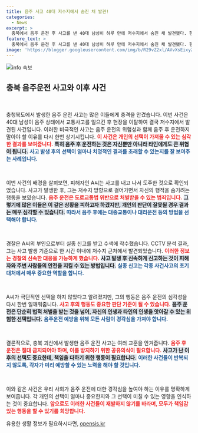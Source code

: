 ```yaml
---
title: 음주 사고 40대 저수지에서 숨진 채 발견!
categories:
  - News
excerpt: >
  충북에서 음주 운전 후 사고를 낸 40대 남성이 하루 만에 저수지에서 숨진 채 발견됐다. 현장을 이탈한 이유는 무엇일까? 충격적인 사건의 내막을 파헤쳤다!
feature_text: >
  충북에서 음주 운전 후 사고를 낸 40대 남성이 하루 만에 저수지에서 숨진 채 발견됐다. 현장을 이탈한 이유는 무엇일까? 충격적인 사건의 내막을 파헤쳤다!
image: 'https://blogger.googleusercontent.com/img/b/R29vZ2xl/AVvXsEixyZcFfHzMRdzZMjFBmAUKJYCLCGyLL1o632UiGVXcaFdKo_bkvkuCioo0uUKlGfBVcT3P84aROyZIXSBEx3Aw5nCQ3pTgDom1WDC4m8eifvWiAmWEEVb4x6G_l8C0QH225ldMjyaFvpxGEBGNO37VmDTDMHGhJPq73UglMfDca1-0aw/s1600/blogspot.png'
---
```


<p><img src="https://blogger.googleusercontent.com/img/b/R29vZ2xl/AVvXsEixyZcFfHzMRdzZMjFBmAUKJYCLCGyLL1o632UiGVXcaFdKo_bkvkuCioo0uUKlGfBVcT3P84aROyZIXSBEx3Aw5nCQ3pTgDom1WDC4m8eifvWiAmWEEVb4x6G_l8C0QH225ldMjyaFvpxGEBGNO37VmDTDMHGhJPq73UglMfDca1-0aw/s1600/blogspot.png" alt="info 속보" /></p>

<h2 data-ke-size="size26">충북 음주운전 사고와 이후 사건</h2>

<p data-ke-size="size16">&nbsp;</p>

<p>충청북도에서 발생한 음주 운전 사고는 많은 이들에게 충격을 안겼습니다. 이번 사건은 40대 남성이 음주 상태에서 교통사고를 일으킨 후 현장을 이탈하여 결국 저수지에서 발견된 사건입니다. 이러한 비극적인 사고는 음주 운전의 위험성과 함께 음주 후 운전하지 말아야 할 이유를 다시 한번 상기시킵니다. <b><span style="color: #ee2323;">이 사건은 개인의 선택이 가져올 수 있는 심각한 결과를 보여줍니다.</span></b> <b><span style="background-color: #21538527;">특히 음주 후 운전하는 것은 자신뿐만 아니라 타인에게도 큰 위협이 됩니다.</span></b> <b><span style="color: #1a5490;">사고 발생 후의 선택이 얼마나 치명적인 결과를 초래할 수 있는지를 잘 보여주는 사례입니다.</span></b> </p>

<p data-ke-size="size16">&nbsp;</p>

<p>이번 사건의 배경을 살펴보면, 피해자인 A씨는 사고를 내고 나서 도주한 것으로 확인되었습니다. 사고가 발생한 후, 그는 저수지 방향으로 걸어가면서 자신의 행적을 숨기려는 행동을 보였습니다. <b><span style="color: #ee2323;">음주 운전은 도로교통법 위반으로 처벌받을 수 있는 범죄입니다.</span></b> <b><span style="background-color: #21538527;">그렇기에 많은 이들은 이 같은 상황을 피하고자 하겠지만, 개인의 판단이 잘못될 경우 결과는 매우 심각할 수 있습니다.</span></b> <b><span style="color: #1a5490;">따라서 음주 후에는 대중교통이나 대리운전 등의 방법을 선택해야 합니다.</span></b> </p>

<p data-ke-size="size16">&nbsp;</p>

<p>경찰은 A씨의 부인으로부터 실종 신고를 받고 수색에 착수했습니다. CCTV 분석 결과, 그는 사고 발생 기준으로 한 시간 이내에 저수지 근처에서 발견되었습니다. <b><span style="color: #ee2323;">이러한 정보는 경찰의 신속한 대응을 가능하게 했습니다.</span></b> <b><span style="background-color: #21538527;">사고 발생 후 신속하게 신고하는 것이 피해자와 주변 사람들의 안전을 지킬 수 있는 방법입니다.</span></b> <b><span style="color: #1a5490;">실종 신고는 각종 사건사고의 초기 대처에서 매우 중요한 역할을 합니다.</span></b> </p>

<p data-ke-size="size16">&nbsp;</p>

<p>A씨가 극단적인 선택을 하지 않았다고 알려졌지만, 그의 행동은 음주 운전의 심각성을 다시 한번 일깨워줍니다. <b><span style="color: #ee2323;">사고 후의 행동도 중요한 판단 기준이 될 수 있습니다.</span></b> <b><span style="background-color: #21538527;">음주 운전은 단순히 법적 처벌을 받는 것을 넘어, 자신의 인생과 타인의 인생을 앗아갈 수 있는 위험한 선택입니다.</span></b> <b><span style="color: #1a5490;">음주운전 예방을 위해 모든 사람이 경각심을 가져야 합니다.</span></b> </p>

<p data-ke-size="size16">&nbsp;</p>

<p>결론적으로, 충북 괴산에서 발생한 음주 운전 사고는 여러 교훈을 안겨줍니다. <b><span style="color: #ee2323;">음주 후 운전은 절대 금지되어야 하며, 이를 방지하기 위한 공유의식이 필요합니다.</span></b> <b><span style="background-color: #21538527;">사고가 난 이후의 선택도 중요한데, 책임을 다하기 위한 행동이 필요합니다.</span></b> <b><span style="color: #1a5490;">이러한 사건들이 반복되지 않도록, 각자가 미리 예방할 수 있는 노력을 해야 할 것입니다.</span></b> </p>

<p data-ke-size="size16">&nbsp;</p>

<p>이와 같은 사건은 우리 사회가 음주 운전에 대한 경각심을 높여야 하는 이유를 명확하게 보여줍니다. 각 개인의 선택이 얼마나 중요한지와 그 선택이 미칠 수 있는 영향을 인식하는 것이 중요합니다. <b><span style="color: #ee2323;">앞으로도 이러한 사건들이 재발하지 않기를 바라며, 모두가 책임감 있는 행동을 할 수 있기를 희망합니다.</span></b></p>
유용한 생활 정보가 필요하시다면, <a href="https://opensis.kr" rel="dofollow">opensis.kr</a>


